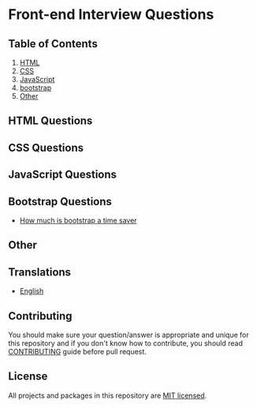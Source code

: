 # Front-end Interview Questions

## Table of Contents
1. [HTML](#html-questions)
1. [CSS](#css-questions)
1. [JavaScript](#javascript-questions)
1. [bootstrap](#bootstrap-questions)
1. [Other](#other)

## HTML Questions

## CSS Questions

## JavaScript Questions

## Bootstrap Questions
* [How much is bootstrap a time saver](#how-much-is-bootstrap-a-time-saver)

## Other


## Translations

* [English](/README.md)


## Contributing
You should make sure your question/answer is appropriate and unique for this repository and if you don't know how to contribute, you should read [CONTRIBUTING](/CONTRIBUTING) guide before pull request.

## License

All projects and packages in this repository are [MIT licensed](/LICENSE).
